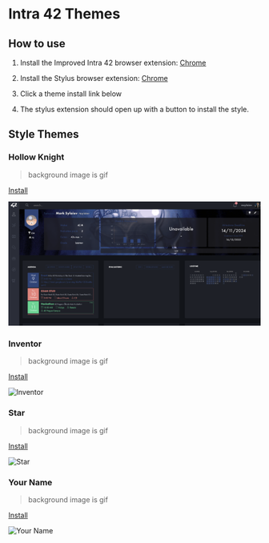 # Intra 42 Themes

## How to use

1. Install the Improved Intra 42 browser extension: [Chrome](https://chromewebstore.google.com/detail/improved-intra-42/hmflgigeigiejaogcgamkecmlibcpdgo?hl=en-GB&utm_source=ext_sidebar)

2. Install the Stylus browser extension: [Chrome](https://chrome.google.com/webstore/detail/stylus/clngdbkpkpeebahjckkjfobafhncgmne?hl=en)

3. Click a theme install link below

4. The stylus extension should open up with a button to install the style.

## Style Themes

### Hollow Knight

> background image is gif

[Install](https://github.com/theMark001/intra42-themes/raw/refs/heads/main/hollow_knight.user.css)

![Hollow Knight](imgs/hollow-knight.png)

### Inventor

> background image is gif

[Install](https://github.com/theMark001/intra42-themes/raw/refs/heads/main/inventor.user.css)

![Inventor]()

### Star

> background image is gif

[Install](https://github.com/theMark001/intra42-themes/raw/refs/heads/main/star.user.css)

![Star]()

### Your Name

> background image is gif

[Install](https://github.com/theMark001/intra42-themes/raw/refs/heads/main/your_name.user.css)

![Your Name]()